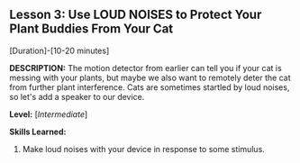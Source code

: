 ## Lesson 3: Use LOUD NOISES to Protect Your Plant Buddies From Your Cat
[Duration]-[10-20 minutes]

**DESCRIPTION:** The motion detector from earlier can tell you if your
cat is messing with your plants, but maybe we also want to remotely
deter the cat from further plant interference. Cats are sometimes
startled by loud noises, so let's add a speaker to our device.

**Level:** [*Intermediate*]

**Skills Learned:**
1. Make loud noises with your device in response to some stimulus.

